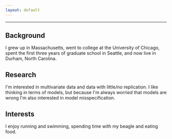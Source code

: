 ```yaml
---
layout: default
---
```



-------

## Background

I grew up in Massachusetts, went to college at the University of Chicago, spent the first three years of graduate school in Seattle, and now live in Durham, North Carolina.

## Research

I'm interested in multivariate data and data with little/no replication. I like thinking in terms of models, but because I'm always worried that models are wrong I'm also interested in model misspecification.

## Interests

I enjoy running and swimming, spending time with my beagle and eating food.
